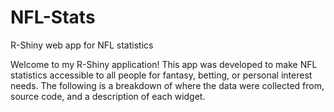 # NFL-Stats
R-Shiny web app for NFL statistics

Welcome to my R-Shiny application!  This app was developed to make NFL statistics accessible to all people for fantasy, betting, or personal interest needs.  The following is a breakdown of where the data were collected from, source code, and a description of each widget.
